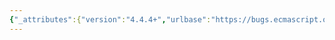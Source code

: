 ```yaml
---
{"_attributes":{"version":"4.4.4+","urlbase":"https://bugs.ecmascript.org/","maintainer":"dherman@mozilla.com"},"bug":{"bug_id":1357,"creation_ts":"2013-03-19 09:45:00 -0700","short_desc":"Make new Date(-0) always be equivalent to new Date(0)","delta_ts":"2013-05-14 18:13:44 -0700","product":"Draft for 6th Edition","component":"normative change from ES5.x","version":"Rev 14: March 8, 2013 Draft","rep_platform":"All","op_sys":"All","bug_status":"RESOLVED","resolution":"FIXED","priority":"Normal","bug_severity":"enhancement","everconfirmed":true,"reporter":{"uid":"simonp","name":"Simon Pieters"},"assigned_to":{"uid":"allen","name":"Allen Wirfs-Brock"},"cc":"jwalden+beo","long_desc":[{"commentid":3503,"comment_count":0,"who":{"uid":"simonp","name":"Simon Pieters"},"bug_when":"2013-03-19 09:45:53 -0700","thetext":"https://mail.mozilla.org/pipermail/es-discuss/2013-March/029280.html\n\nOn Tue, 19 Mar 2013 17:12:35 +0100, Allen Wirfs-Brock <allen@wirfs-brock.com> wrote:\n\n> sounds reasonable to me.  Please file a ticket at bugs.ecmascript.org  \n> against the ES6 draft and classify it as a normative change form ES5\n>\n>\n> On Mar 19, 2013, at 8:05 AM, Simon Pieters wrote:\n>\n>> Hi\n>>\n>> The spec allows two different behaviors for new Date(-0):\n>>\n>> [[\n>> Return an implementation-dependent choice of either ToInteger(time) or\n>> ToInteger(time) + (+0). (Adding a positive zero converts −0 to +0.)\n>> ]]\n>>\n>> jwalden said in #whatwg as to why:\n>>\n>> [[\n>> implementation of new Date(-0) has two representations *only* so that\n>> implementations can store dates, internally, as either an int64_t or a\n>> double; SpiderMonkey stores internally as double but adds 0 in TimeClip  \n>> so\n>> -0 doesn't have weird behavior; for any implementation using double\n>> representation it's easy to look like int64_t, but probably far harder  \n>> the\n>> other way; thus mandating +0 behavior is probably the thing the most\n>> people'd be compatible with; I can't think of a good reason to support\n>> this difference at the hardware level -- anyone using double\n>> representation can do +0 to pretend to be int64_t-represented, and\n>> implementations have to have double capabilities to represent math\n>> generally, so I don't see why mandating as-if-by-int64_t would be\n>> prevented by hardware issues\n>> ]]\n>> http://krijnhoetmer.nl/irc-logs/whatwg/20130318#l-708\n>>\n>> Could the spec be changed to require -0 to be converted to +0? Doing so\n>> would make it easier to write test cases and would remove a possible\n>> interop hole that Web pages can fall into (it seems unlikely that they\n>> would, but, well, it's the Web we're talking about here).\n>>\n>> cheers"},{"commentid":3852,"comment_count":1,"who":{"uid":"allen","name":"Allen Wirfs-Brock"},"bug_when":"2013-05-14 11:15:07 -0700","thetext":"fixed in rev15 editor's draft"},{"commentid":3940,"comment_count":2,"who":{"uid":"allen","name":"Allen Wirfs-Brock"},"bug_when":"2013-05-14 18:13:44 -0700","thetext":"resolved in rev 15, May 14, 2013 draft"}]}}
---
```

